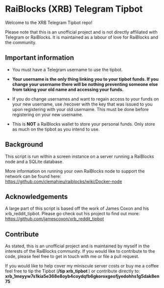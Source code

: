 # RaiBlocks (XRB) Telegram Tipbot
Welcome to the XRB Telegram Tipbot repo!

Please note that this is an unofficial project and is not directly affiliated with Telegram or RaiBlocks. It is maintained as a labour of love for RaiBlocks and the community.

## Important information

- You must have a Telegram username to use the tipbot.

- **Your username is the only thing linking you to your tipbot funds. If you change your username there will be nothing preventing someone else from taking your old name and accessing your funds.**

- If you do change usernames and want to regain access to your funds on your new username, use /recover <recovery key> with the key that was issued to you upon registering with your old username. This must be done before registering on your new username.

- This is **NOT** a RaiBlocks wallet to store your personal funds. Only store as much on the tipbot as you intend to use.

## Background
This script is run within a screen instance on a server running a RaiBlocks node and a SQLite database.

More information on running your own RaiBlocks node to support the network can be found here:
https://github.com/clemahieu/raiblocks/wiki/Docker-node

## Acknowledgements
A large part of this script is based off the work of James Coxon and his xrb_reddit_tipbot. Please go check out his project to find out more: https://github.com/jamescoxon/xrb_reddit_tipbot

## Contribute
As stated, this is an unofficial project and is maintained by myself in the interests of the RaiBlocks community. If you would like to contribute to the code, please feel free to get in touch with me or file a pull request.

If you would like to help cover my miniscule server costs or buy me a coffee feel free to tip the Tipbot (**/tip xrb_tipbot <amount>**) or contribute directly to: **xrb_1meyyw7s1kia5e368e8oyb4coydqfb6gkoroxgeofjyedohhs1g5dak8en75**
